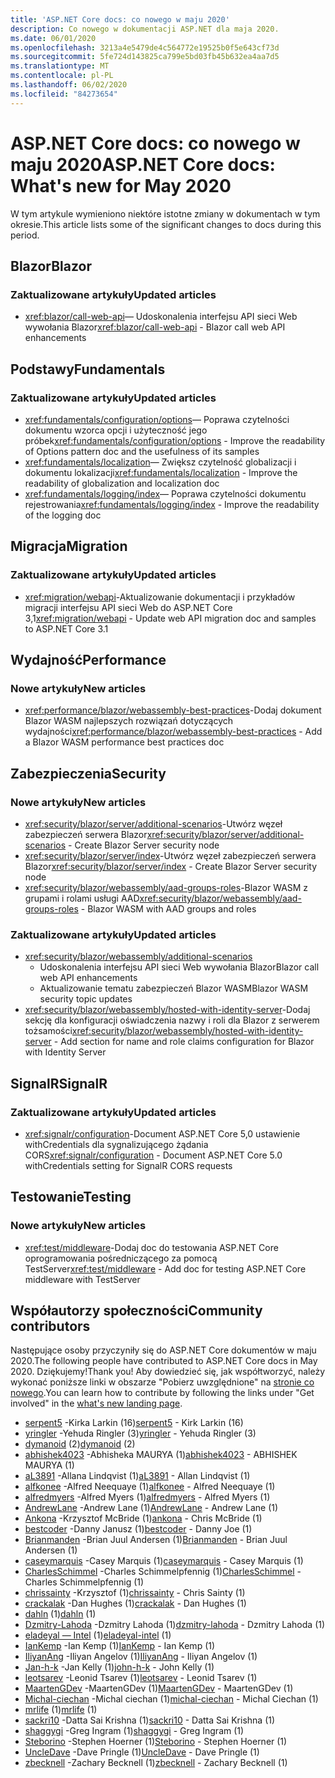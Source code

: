 ```yaml
---
title: 'ASP.NET Core docs: co nowego w maju 2020'
description: Co nowego w dokumentacji ASP.NET dla maja 2020.
ms.date: 06/01/2020
ms.openlocfilehash: 3213a4e5479de4c564772e19525b0f5e643cf73d
ms.sourcegitcommit: 5fe724d143825ca799e5bd03fb45b632ea4aa7d5
ms.translationtype: MT
ms.contentlocale: pl-PL
ms.lasthandoff: 06/02/2020
ms.locfileid: "84273654"
---
```

# <a name="aspnet-core-docs-whats-new-for-may-2020"></a><span data-ttu-id="c7dec-103">ASP.NET Core docs: co nowego w maju 2020</span><span class="sxs-lookup"><span data-stu-id="c7dec-103">ASP.NET Core docs: What's new for May 2020</span></span>

<span data-ttu-id="c7dec-104">W tym artykule wymieniono niektóre istotne zmiany w dokumentach w tym okresie.</span><span class="sxs-lookup"><span data-stu-id="c7dec-104">This article lists some of the significant changes to docs during this period.</span></span>

## <a name="blazor"></a><span data-ttu-id="c7dec-105">Blazor</span><span class="sxs-lookup"><span data-stu-id="c7dec-105">Blazor</span></span>

### <a name="updated-articles"></a><span data-ttu-id="c7dec-106">Zaktualizowane artykuły</span><span class="sxs-lookup"><span data-stu-id="c7dec-106">Updated articles</span></span>

- <span data-ttu-id="c7dec-107"><xref:blazor/call-web-api>— Udoskonalenia interfejsu API sieci Web wywołania Blazor</span><span class="sxs-lookup"><span data-stu-id="c7dec-107"><xref:blazor/call-web-api> - Blazor call web API enhancements</span></span>

## <a name="fundamentals"></a><span data-ttu-id="c7dec-108">Podstawy</span><span class="sxs-lookup"><span data-stu-id="c7dec-108">Fundamentals</span></span>

### <a name="updated-articles"></a><span data-ttu-id="c7dec-109">Zaktualizowane artykuły</span><span class="sxs-lookup"><span data-stu-id="c7dec-109">Updated articles</span></span>

- <span data-ttu-id="c7dec-110"><xref:fundamentals/configuration/options>— Poprawa czytelności dokumentu wzorca opcji i użyteczność jego próbek</span><span class="sxs-lookup"><span data-stu-id="c7dec-110"><xref:fundamentals/configuration/options> - Improve the readability of Options pattern doc and the usefulness of its samples</span></span>
- <span data-ttu-id="c7dec-111"><xref:fundamentals/localization>— Zwiększ czytelność globalizacji i dokumentu lokalizacji</span><span class="sxs-lookup"><span data-stu-id="c7dec-111"><xref:fundamentals/localization> - Improve the readability of globalization and localization doc</span></span>
- <span data-ttu-id="c7dec-112"><xref:fundamentals/logging/index>— Poprawa czytelności dokumentu rejestrowania</span><span class="sxs-lookup"><span data-stu-id="c7dec-112"><xref:fundamentals/logging/index> - Improve the readability of the logging doc</span></span>

## <a name="migration"></a><span data-ttu-id="c7dec-113">Migracja</span><span class="sxs-lookup"><span data-stu-id="c7dec-113">Migration</span></span>

### <a name="updated-articles"></a><span data-ttu-id="c7dec-114">Zaktualizowane artykuły</span><span class="sxs-lookup"><span data-stu-id="c7dec-114">Updated articles</span></span>

- <span data-ttu-id="c7dec-115"><xref:migration/webapi>-Aktualizowanie dokumentacji i przykładów migracji interfejsu API sieci Web do ASP.NET Core 3,1</span><span class="sxs-lookup"><span data-stu-id="c7dec-115"><xref:migration/webapi> - Update web API migration doc and samples to ASP.NET Core 3.1</span></span>

## <a name="performance"></a><span data-ttu-id="c7dec-116">Wydajność</span><span class="sxs-lookup"><span data-stu-id="c7dec-116">Performance</span></span>

### <a name="new-articles"></a><span data-ttu-id="c7dec-117">Nowe artykuły</span><span class="sxs-lookup"><span data-stu-id="c7dec-117">New articles</span></span>

- <span data-ttu-id="c7dec-118"><xref:performance/blazor/webassembly-best-practices>-Dodaj dokument Blazor WASM najlepszych rozwiązań dotyczących wydajności</span><span class="sxs-lookup"><span data-stu-id="c7dec-118"><xref:performance/blazor/webassembly-best-practices> - Add a Blazor WASM performance best practices doc</span></span>

## <a name="security"></a><span data-ttu-id="c7dec-119">Zabezpieczenia</span><span class="sxs-lookup"><span data-stu-id="c7dec-119">Security</span></span>

### <a name="new-articles"></a><span data-ttu-id="c7dec-120">Nowe artykuły</span><span class="sxs-lookup"><span data-stu-id="c7dec-120">New articles</span></span>

- <span data-ttu-id="c7dec-121"><xref:security/blazor/server/additional-scenarios>-Utwórz węzeł zabezpieczeń serwera Blazor</span><span class="sxs-lookup"><span data-stu-id="c7dec-121"><xref:security/blazor/server/additional-scenarios> - Create Blazor Server security node</span></span>
- <span data-ttu-id="c7dec-122"><xref:security/blazor/server/index>-Utwórz węzeł zabezpieczeń serwera Blazor</span><span class="sxs-lookup"><span data-stu-id="c7dec-122"><xref:security/blazor/server/index> - Create Blazor Server security node</span></span>
- <span data-ttu-id="c7dec-123"><xref:security/blazor/webassembly/aad-groups-roles>-Blazor WASM z grupami i rolami usługi AAD</span><span class="sxs-lookup"><span data-stu-id="c7dec-123"><xref:security/blazor/webassembly/aad-groups-roles> - Blazor WASM with AAD groups and roles</span></span>

### <a name="updated-articles"></a><span data-ttu-id="c7dec-124">Zaktualizowane artykuły</span><span class="sxs-lookup"><span data-stu-id="c7dec-124">Updated articles</span></span>

- <xref:security/blazor/webassembly/additional-scenarios>
  - <span data-ttu-id="c7dec-125">Udoskonalenia interfejsu API sieci Web wywołania Blazor</span><span class="sxs-lookup"><span data-stu-id="c7dec-125">Blazor call web API enhancements</span></span>
  - <span data-ttu-id="c7dec-126">Aktualizowanie tematu zabezpieczeń Blazor WASM</span><span class="sxs-lookup"><span data-stu-id="c7dec-126">Blazor WASM security topic updates</span></span>
- <span data-ttu-id="c7dec-127"><xref:security/blazor/webassembly/hosted-with-identity-server>-Dodaj sekcję dla konfiguracji oświadczenia nazwy i roli dla Blazor z serwerem tożsamości</span><span class="sxs-lookup"><span data-stu-id="c7dec-127"><xref:security/blazor/webassembly/hosted-with-identity-server> - Add section for name and role claims configuration for Blazor with Identity Server</span></span>

## <a name="signalr"></a><span data-ttu-id="c7dec-128">SignalR</span><span class="sxs-lookup"><span data-stu-id="c7dec-128">SignalR</span></span>

### <a name="updated-articles"></a><span data-ttu-id="c7dec-129">Zaktualizowane artykuły</span><span class="sxs-lookup"><span data-stu-id="c7dec-129">Updated articles</span></span>

- <span data-ttu-id="c7dec-130"><xref:signalr/configuration>-Document ASP.NET Core 5,0 ustawienie withCredentials dla sygnalizującego żądania CORS</span><span class="sxs-lookup"><span data-stu-id="c7dec-130"><xref:signalr/configuration> - Document ASP.NET Core 5.0 withCredentials setting for SignalR CORS requests</span></span>

## <a name="testing"></a><span data-ttu-id="c7dec-131">Testowanie</span><span class="sxs-lookup"><span data-stu-id="c7dec-131">Testing</span></span>

### <a name="new-articles"></a><span data-ttu-id="c7dec-132">Nowe artykuły</span><span class="sxs-lookup"><span data-stu-id="c7dec-132">New articles</span></span>

- <span data-ttu-id="c7dec-133"><xref:test/middleware>-Dodaj doc do testowania ASP.NET Core oprogramowania pośredniczącego za pomocą TestServer</span><span class="sxs-lookup"><span data-stu-id="c7dec-133"><xref:test/middleware> - Add doc for testing ASP.NET Core middleware with TestServer</span></span>

## <a name="community-contributors"></a><span data-ttu-id="c7dec-134">Współautorzy społeczności</span><span class="sxs-lookup"><span data-stu-id="c7dec-134">Community contributors</span></span>

<span data-ttu-id="c7dec-135">Następujące osoby przyczyniły się do ASP.NET Core dokumentów w maju 2020.</span><span class="sxs-lookup"><span data-stu-id="c7dec-135">The following people have contributed to ASP.NET Core docs in May 2020.</span></span> <span data-ttu-id="c7dec-136">Dziękujemy!</span><span class="sxs-lookup"><span data-stu-id="c7dec-136">Thank you!</span></span> <span data-ttu-id="c7dec-137">Aby dowiedzieć się, jak współtworzyć, należy wykonać poniższe linki w obszarze "Pobierz uwzględnione" na [stronie co nowego](index.yml).</span><span class="sxs-lookup"><span data-stu-id="c7dec-137">You can learn how to contribute by following the links under "Get involved" in the [what's new landing page](index.yml).</span></span>

- <span data-ttu-id="c7dec-138">[serpent5](https://github.com/serpent5) -Kirka Larkin (16)</span><span class="sxs-lookup"><span data-stu-id="c7dec-138">[serpent5](https://github.com/serpent5) - Kirk Larkin (16)</span></span>
- <span data-ttu-id="c7dec-139">[yringler](https://github.com/yringler) -Yehuda Ringler (3)</span><span class="sxs-lookup"><span data-stu-id="c7dec-139">[yringler](https://github.com/yringler) - Yehuda Ringler (3)</span></span>
- <span data-ttu-id="c7dec-140">[dymanoid](https://github.com/dymanoid) (2)</span><span class="sxs-lookup"><span data-stu-id="c7dec-140">[dymanoid](https://github.com/dymanoid) (2)</span></span>
- <span data-ttu-id="c7dec-141">[abhishek4023](https://github.com/abhishek4023) -Abhisheka MAURYA (1)</span><span class="sxs-lookup"><span data-stu-id="c7dec-141">[abhishek4023](https://github.com/abhishek4023) - ABHISHEK MAURYA (1)</span></span>
- <span data-ttu-id="c7dec-142">[aL3891](https://github.com/aL3891) -Allana Lindqvist (1)</span><span class="sxs-lookup"><span data-stu-id="c7dec-142">[aL3891](https://github.com/aL3891) - Allan Lindqvist (1)</span></span>
- <span data-ttu-id="c7dec-143">[alfkonee](https://github.com/alfkonee) -Alfred Neequaye (1)</span><span class="sxs-lookup"><span data-stu-id="c7dec-143">[alfkonee](https://github.com/alfkonee) - Alfred Neequaye (1)</span></span>
- <span data-ttu-id="c7dec-144">[alfredmyers](https://github.com/alfredmyers) -Alfred Myers (1)</span><span class="sxs-lookup"><span data-stu-id="c7dec-144">[alfredmyers](https://github.com/alfredmyers) - Alfred Myers (1)</span></span>
- <span data-ttu-id="c7dec-145">[AndrewLane](https://github.com/AndrewLane) -Andrew Lane (1)</span><span class="sxs-lookup"><span data-stu-id="c7dec-145">[AndrewLane](https://github.com/AndrewLane) - Andrew Lane (1)</span></span>
- <span data-ttu-id="c7dec-146">[Ankona](https://github.com/ankona) -Krzysztof McBride (1)</span><span class="sxs-lookup"><span data-stu-id="c7dec-146">[ankona](https://github.com/ankona) - Chris McBride (1)</span></span>
- <span data-ttu-id="c7dec-147">[bestcoder](https://github.com/bestcoder) -Danny Janusz (1)</span><span class="sxs-lookup"><span data-stu-id="c7dec-147">[bestcoder](https://github.com/bestcoder) - Danny Joe (1)</span></span>
- <span data-ttu-id="c7dec-148">[Brianmanden](https://github.com/Brianmanden) -Brian Juul Andersen (1)</span><span class="sxs-lookup"><span data-stu-id="c7dec-148">[Brianmanden](https://github.com/Brianmanden) - Brian Juul Andersen (1)</span></span>
- <span data-ttu-id="c7dec-149">[caseymarquis](https://github.com/caseymarquis) -Casey Marquis (1)</span><span class="sxs-lookup"><span data-stu-id="c7dec-149">[caseymarquis](https://github.com/caseymarquis) - Casey Marquis (1)</span></span>
- <span data-ttu-id="c7dec-150">[CharlesSchimmel](https://github.com/CharlesSchimmel) -Charles Schimmelpfennig (1)</span><span class="sxs-lookup"><span data-stu-id="c7dec-150">[CharlesSchimmel](https://github.com/CharlesSchimmel) - Charles Schimmelpfennig (1)</span></span>
- <span data-ttu-id="c7dec-151">[chrissainty](https://github.com/chrissainty) -Krzysztof (1)</span><span class="sxs-lookup"><span data-stu-id="c7dec-151">[chrissainty](https://github.com/chrissainty) - Chris Sainty (1)</span></span>
- <span data-ttu-id="c7dec-152">[crackalak](https://github.com/crackalak) -Dan Hughes (1)</span><span class="sxs-lookup"><span data-stu-id="c7dec-152">[crackalak](https://github.com/crackalak) - Dan Hughes (1)</span></span>
- <span data-ttu-id="c7dec-153">[dahln](https://github.com/dahln) (1)</span><span class="sxs-lookup"><span data-stu-id="c7dec-153">[dahln](https://github.com/dahln) (1)</span></span>
- <span data-ttu-id="c7dec-154">[Dzmitry-Lahoda](https://github.com/dzmitry-lahoda) -Dzmitry Lahoda (1)</span><span class="sxs-lookup"><span data-stu-id="c7dec-154">[dzmitry-lahoda](https://github.com/dzmitry-lahoda) - Dzmitry Lahoda (1)</span></span>
- <span data-ttu-id="c7dec-155">[eladeyal — Intel](https://github.com/eladeyal-intel) (1)</span><span class="sxs-lookup"><span data-stu-id="c7dec-155">[eladeyal-intel](https://github.com/eladeyal-intel) (1)</span></span>
- <span data-ttu-id="c7dec-156">[IanKemp](https://github.com/IanKemp) -Ian Kemp (1)</span><span class="sxs-lookup"><span data-stu-id="c7dec-156">[IanKemp](https://github.com/IanKemp) - Ian Kemp (1)</span></span>
- <span data-ttu-id="c7dec-157">[IliyanAng](https://github.com/IliyanAng) -Iliyan Angelov (1)</span><span class="sxs-lookup"><span data-stu-id="c7dec-157">[IliyanAng](https://github.com/IliyanAng) - Iliyan Angelov (1)</span></span>
- <span data-ttu-id="c7dec-158">[Jan-h-k](https://github.com/john-h-k) -Jan Kelly (1)</span><span class="sxs-lookup"><span data-stu-id="c7dec-158">[john-h-k](https://github.com/john-h-k) - John Kelly (1)</span></span>
- <span data-ttu-id="c7dec-159">[leotsarev](https://github.com/leotsarev) -Leonid Tsarev (1)</span><span class="sxs-lookup"><span data-stu-id="c7dec-159">[leotsarev](https://github.com/leotsarev) - Leonid Tsarev (1)</span></span>
- <span data-ttu-id="c7dec-160">[MaartenGDev](https://github.com/MaartenGDev) -MaartenGDev (1)</span><span class="sxs-lookup"><span data-stu-id="c7dec-160">[MaartenGDev](https://github.com/MaartenGDev) - MaartenGDev (1)</span></span>
- <span data-ttu-id="c7dec-161">[Michal-ciechan](https://github.com/michal-ciechan) -Michal ciechan (1)</span><span class="sxs-lookup"><span data-stu-id="c7dec-161">[michal-ciechan](https://github.com/michal-ciechan) - Michal Ciechan (1)</span></span>
- <span data-ttu-id="c7dec-162">[mrlife](https://github.com/mrlife) (1)</span><span class="sxs-lookup"><span data-stu-id="c7dec-162">[mrlife](https://github.com/mrlife) (1)</span></span>
- <span data-ttu-id="c7dec-163">[sackri10](https://github.com/sackri10) -Datta Sai Krishna (1)</span><span class="sxs-lookup"><span data-stu-id="c7dec-163">[sackri10](https://github.com/sackri10) - Datta Sai Krishna (1)</span></span>
- <span data-ttu-id="c7dec-164">[shaggygi](https://github.com/shaggygi) -Greg Ingram (1)</span><span class="sxs-lookup"><span data-stu-id="c7dec-164">[shaggygi](https://github.com/shaggygi) - Greg Ingram (1)</span></span>
- <span data-ttu-id="c7dec-165">[Steborino](https://github.com/Steborino) -Stephen Hoerner (1)</span><span class="sxs-lookup"><span data-stu-id="c7dec-165">[Steborino](https://github.com/Steborino) - Stephen Hoerner (1)</span></span>
- <span data-ttu-id="c7dec-166">[UncleDave](https://github.com/UncleDave) -Dave Pringle (1)</span><span class="sxs-lookup"><span data-stu-id="c7dec-166">[UncleDave](https://github.com/UncleDave) - Dave Pringle (1)</span></span>
- <span data-ttu-id="c7dec-167">[zbecknell](https://github.com/zbecknell) -Zachary Becknell (1)</span><span class="sxs-lookup"><span data-stu-id="c7dec-167">[zbecknell](https://github.com/zbecknell) - Zachary Becknell (1)</span></span>
